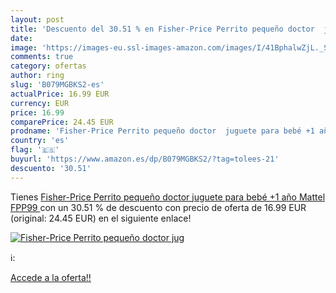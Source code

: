 ```yaml
---
layout: post
title: 'Descuento del 30.51 % en Fisher-Price Perrito pequeño doctor  jug'
date: 
image: 'https://images-eu.ssl-images-amazon.com/images/I/41BphalwZjL._SL200_.jpg'
comments: true
category: ofertas
author: ring
slug: 'B079MGBKS2-es'
actualPrice: 16.99 EUR
currency: EUR
price: 16.99
comparePrice: 24.45 EUR
prodname: 'Fisher-Price Perrito pequeño doctor  juguete para bebé +1 año   Mattel FPP99 '
country: 'es'
flag: '🇪🇸'
buyurl: 'https://www.amazon.es/dp/B079MGBKS2/?tag=tolees-21'
descuento: '30.51'
---
```


Tienes [Fisher-Price Perrito pequeño doctor  juguete para bebé +1 año   Mattel FPP99 ](https://www.amazon.es/dp/B079MGBKS2/?tag=tolees-21) con un 30.51 % de descuento con precio de oferta de 16.99 EUR (original: 24.45 EUR) en el siguiente enlace!

[![Fisher-Price Perrito pequeño doctor  jug](https://images-eu.ssl-images-amazon.com/images/I/41BphalwZjL._SL200_.jpg)](https://www.amazon.es/dp/B079MGBKS2/?tag=tolees-21)

ℹ️:


[Accede a la oferta!!](https://www.amazon.es/dp/B079MGBKS2/?tag=tolees-21)
